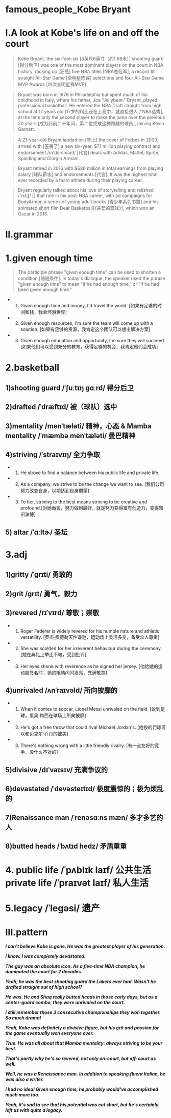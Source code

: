 # famous_people_Kobe Bryant
# I.A look at Kobe's life on and off the court
> Kobe Bryant, the six-foot-six [6英尺6英寸（约1.98米）] shooting guard [得分后卫] was one of the most dominant players on the court in NBA history, racking up [狂揽] five NBA titles [NBA总冠军], a record 18 straight All-Star Game [全明星阵容] selections and four All-Star Game MVP Awards [四次全明星赛MVP].

> Bryant was born in 1978 in Philadelphia but spent much of his childhood in Italy, where his father, Joe "Jellybean" Bryant, played professional basketball. He entered the NBA Draft straight from high school at 17 years old [17岁的科比还在上高中，就直接进入了NBA选秀], at the time only the second player to make the jump over the previous 20 years [成为此前二十年间，第二位完成这种跨越的球员], joining Kevin Garnett.

> A 21-year-old Bryant landed on [登上] the cover of Forbes in 2000, armed with [签署了] a new six-year, $71 million playing contract and endorsement /ɪn'dɔrsmənt/ [代言] deals with Adidas, Mattel, Sprite, Spalding and Giorgio Armani.

> Bryant retired in 2016 with $680 million in total earnings from playing salary [球队薪水] and endorsements [代言]. It was the highest total ever recorded by a team athlete during their playing career.

> Bryant regularly talked about his love of storytelling and relished /'rɛlɪʃ/ [] that role in his post-NBA career, with ad campaigns for BodyArmor, a series of young adult books [青少年系列书籍] and his animated short film Dear Basketball[《亲爱的篮球》], which won an Oscar in 2018.

# II.grammar
# 1.given enough time
> The participle phrase "given enough time" can be used to shorten a condition [缩短条件]. In today's dialogue, the speaker used the phrase "given enough time" to mean "if he had enough time," or "if he had been given enough time."

- 1. Given enough time and money, I'd travel the world. [如果有足够的时间和钱，我会环游世界] 

- 2. Given enough resources, I'm sure the team will come up with a solution. [如果有足够的资源，我肯定这个团队可以想出解决方案] 

- 3. Given enough education and opportunity, I'm sure they will succeed. [如果他们可以受到充分的教育，获得足够的机会，我肯定他们会成功]

# 2.basketball
## 1)shooting guard /ˈʃuːtɪŋ ɡɑːrd/ 得分后卫 

## 2)drafted /ˈdræftɪd/ 被（球队）选中 

## 3)mentality /menˈtæləti/ 精神，心态 & Mamba mentality /ˈmæmbə menˈtæləti/ 曼巴精神 

## 4)striving /ˈstraɪvɪŋ/ 全力争取

- 1. He strove to find a balance between his public life and private life. 

- 2. As a company, we strive to be the change we want to see. [我们公司努力改变自身，以期达到自身期望] 

- 3. To her, striving to the best means striving to be creative and profound.[对她而言，努力做到最好，就是努力变得富有创造力，变得知识渊博]

## 5) altar /ˈɑːltɚ/ 圣坛

# 3.adj
## 1)gritty /ˈɡrɪti/ 勇敢的 

## 2)grit /grɪt/ 勇气，毅力

## 3)revered /rɪˈvɪrd/ 尊敬；崇敬
- 1. Roger Federer is widely revered for his humble nature and athletic versatility. [罗杰·费德勒天性谦逊，运动场上灵活多变，备受众人尊重]

- 2. She was scolded for her irreverent behaviour during the ceremony. [她在典礼上举止不端，受到批评] 

- 3. Her eyes shone with reverence as he signed her jersey. [他给她的运动服签名时，她的眼睛闪闪发亮，充满敬意]


## 4)unrivaled /ʌnˈraɪvəld/ 所向披靡的 

- 1. When it comes to soccer, Lionel Messi unrivaled on the field. [说到足球，里奥·梅西在球场上所向披靡] 

- 2. He's got a free throw that could rival Michael Jordan's. [他投的罚球可以和迈克尔·乔丹的媲美] 

- 3. There's nothing wrong with a little friendly rivalry. [有一点友好的竞争，没什么不对的]

## 5)divisive /dɪˈvaɪsɪv/ 充满争议的

## 6)devastated /ˈdevəsteɪtɪd/ 极度震惊的；极为烦乱的 

## 7)Renaissance man /ˈrenəsɑːns mæn/ 多才多艺的人 

## 8)butted heads /ˈbʌtɪd hedz/ 矛盾重重  



# 4. public life /ˈpʌblɪk laɪf/ 公共生活 private life /ˈpraɪvət laɪf/ 私人生活

 
# 5.legacy /ˈleɡəsi/ 遗产




# III.pattern
***I can't believe Kobe is gone. He was the greatest player of his generation.***

***I know. I was completely devastated.***

***The guy was an absolute icon. As a five-time NBA champion, he dominated the court for 2 decades.***

***Yeah, he was the best shooting guard the Lakers ever had. Wasn't he drafted straight out of high school?***

***He was. He and Shaq really butted heads in those early days, but as a center-guard combo, they were unrivaled on the court.***

***I still remember those 3 consecutive championships they won together. So much drama!***

***Yeah, Kobe was definitely a divisive figure, but his grit and passion for the game eventually won everyone over.***

***True. He was all about that Mamba mentality: always striving to be your best.***

***That's partly why he's so revered, not only on-court, but off-court as well.***

***Well, he was a Renaissance man. In addition to speaking fluent Italian, he was also a writer.***

***I had no idea! Given enough time, he probably would've accomplished much more too.***

***Yeah, it's sad to see that his potential was cut short, but he's certainly left us with quite a legacy.***









